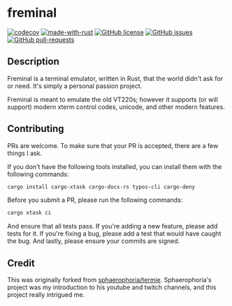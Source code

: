 # freminal

[![codecov](https://codecov.io/gh/fredclausen/freminal/graph/badge.svg?token=H03IXCMD1Y)](https://codecov.io/gh/fredclausen/freminal)
[![made-with-rust](https://img.shields.io/badge/Made%20with-Rust-1f425f.svg)](https://www.rust-lang.org/)
[![GitHub license](https://img.shields.io/github/license/Naereen/StrapDown.js.svg)](https://github.com/fredclausen/freminal/LICENSE)
[![GitHub issues](https://img.shields.io/github/issues/Naereen/StrapDown.js.svg)](https://github.com/fredclausen/freminal/issues/)
[![GitHub pull-requests](https://img.shields.io/github/issues-pr/Naereen/StrapDown.js.svg)](https://GitHub.com/fredclausen/freminal/pull/)

## Description

Freminal is a terminal emulator, written in Rust, that the world didn't ask for or need. It's simply a personal passion project.

Freminal is meant to emulate the old VT220s; however it supports (or will support) modern xterm control codes, unicode, and other modern features.

## Contributing

PRs are welcome. To make sure that your PR is accepted, there are a few things I ask.

If you don't have the following tools installed, you can install them with the following commands:

```bash
cargo install cargo-xtask cargo-docs-rs typos-cli cargo-deny
```

Before you submit a PR, please run the following commands:

```bash
cargo xtask ci
```

And ensure that all tests pass. If you're adding a new feature, please add tests for it. If you're fixing a bug, please add a test that would have caught the bug. And lastly, please ensure your commits are signed.

## Credit

This was originally forked from [sphaerophoria/termie](https://github.com/sphaerophoria/termie). Sphaerophoria's project was my introduction to his youtube and twitch channels, and this project really intrigued me.
